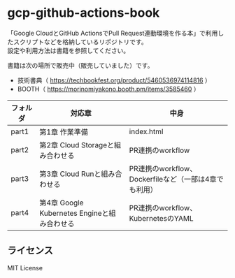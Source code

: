 # gcp-github-actions-book

「Google CloudとGitHub ActionsでPull Request連動環境を作る本」で利用したスクリプトなどを格納しているリポジトリです。  
設定や利用方法は書籍を参照してください。

書籍は次の場所で販売中（販売していました）です。

* 技術書典（ https://techbookfest.org/product/5460536974114816 ）
* BOOTH（ https://morinomiyakono.booth.pm/items/3585460 ）

| フォルダ | 対応章                                             | 中身                                                  |
| -------- | -------------------------------------------------- | ----------------------------------------------------- |
| part1    | 第1章 作業準備                                     | index.html                                            |
| part2    | 第2章 Cloud Storageと組み合わせる                  | PR連携のworkflow                                      |
| part3    | 第3章 Cloud Runと組み合わせる                      | PR連携のworkflow、Dockerfileなど（一部は4章でも利用） |
| part4    | 第4章 Google Kubernetes Engineと組み合わせる       | PR連携のworkflow、KubernetesのYAML                    |

## ライセンス
MIT License
